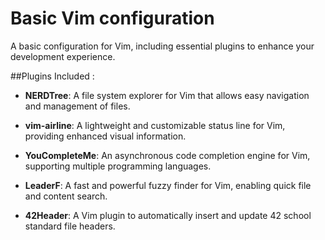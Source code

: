 # Basic Vim configuration

A basic configuration for Vim, including essential plugins to enhance your development experience.

##Plugins Included : 

- **NERDTree**: A file system explorer for Vim that allows easy navigation and management of files.

- **vim-airline**: A lightweight and customizable status line for Vim, providing enhanced visual information.

- **YouCompleteMe**: An asynchronous code completion engine for Vim, supporting multiple programming languages.

- **LeaderF**: A fast and powerful fuzzy finder for Vim, enabling quick file and content search.

- **42Header**: A Vim plugin to automatically insert and update 42 school standard file headers.
